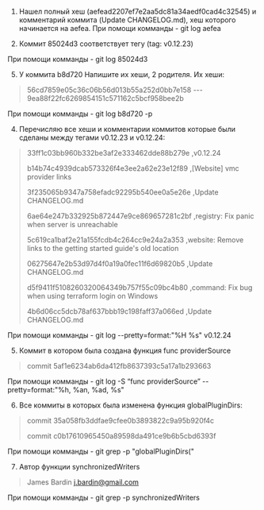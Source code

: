 1. Нашел полный хеш (aefead2207ef7e2aa5dc81a34aedf0cad4c32545) и комментарий коммита (Update CHANGELOG.md), хеш которого 
начинается на aefea.
При помощи комманды - git log aefea

2. Коммит 85024d3 соответствует тегу (tag: v0.12.23)

При помощи комманды - git log 85024d3

5. У коммита b8d720 Напишите их хеши, 2 родителя.
Их хеши:

>56cd7859e05c36c06b56d013b55a252d0bb7e158 ---
9ea88f22fc6269854151c571162c5bcf958bee2b

При помощи комманды - git log b8d720 -p

4. Перечисляю все хеши и комментарии коммитов которые были сделаны между тегами v0.12.23 и v0.12.24:


>33ff1c03bb960b332be3af2e333462dde88b279e ,v0.12.24
> 
> b14b74c4939dcab573326f4e3ee2a62e23e12f89 ,[Website] vmc provider links
> 
> 3f235065b9347a758efadc92295b540ee0a5e26e ,Update CHANGELOG.md
> 
> 6ae64e247b332925b872447e9ce869657281c2bf ,registry: Fix panic when server is unreachable
> 
> 5c619ca1baf2e21a155fcdb4c264cc9e24a2a353 ,website: Remove links to the getting started guide's old location
> 
> 06275647e2b53d97d4f0a19a0fec11f6d69820b5 ,Update CHANGELOG.md
> 
> d5f9411f5108260320064349b757f55c09bc4b80 ,command: Fix bug when using terraform login on Windows
> 
> 4b6d06cc5dcb78af637bbb19c198faff37a066ed ,Update CHANGELOG.md

При помощи комманды - git log --pretty=format:"%H %s" v0.12.24

5. Коммит в котором была создана функция func providerSource 
>commit 5af1e6234ab6da412fb8637393c5a17a1b293663

При помощи комманды - git log -S “func providerSource” --pretty=format:"%h, %an, %ad, %s"

6. Все коммиты в которых была изменена функция globalPluginDirs:

>commit 35a058fb3ddfae9cfee0b3893822c9a95b920f4c
> 
> commit c0b17610965450a89598da491ce9b6b5cbd6393f

При помощи комманды - git grep -p "globalPluginDirs("

7. Автор функции synchronizedWriters

>James Bardin <j.bardin@gmail.com>

При помощи комманды - git grep -p synchronizedWriters